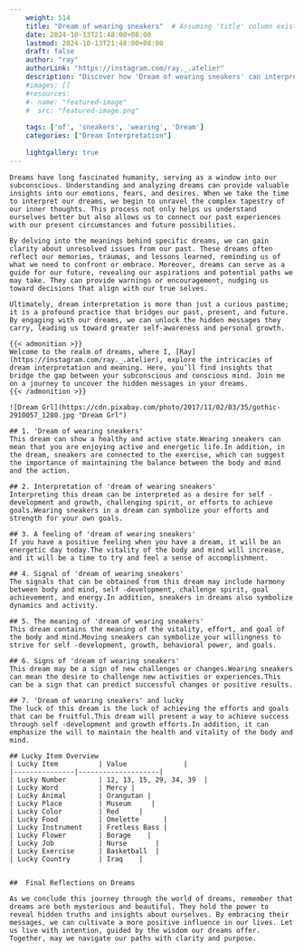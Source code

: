 ```yaml
---
    weight: 514
    title: "Dream of wearing sneakers"  # Assuming 'title' column exists
    date: 2024-10-13T21:48:00+08:00
    lastmod: 2024-10-13T21:48:00+08:00
    draft: false
    author: "ray"
    authorLink: "https://instagram.com/ray._.atelier"
    description: "Discover how 'Dream of wearing sneakers' can interpret your future and uncover its significant meanings in your life."
    #images: []
    #resources:
    #- name: "featured-image"
    #  src: "featured-image.png"
    
    tags: ['of', 'sneakers', 'wearing', 'Dream']
    categories: ["Dream Interpretation"]
    
    lightgallery: true
---
```

    
    Dreams have long fascinated humanity, serving as a window into our subconscious. Understanding and analyzing dreams can provide valuable insights into our emotions, fears, and desires. When we take the time to interpret our dreams, we begin to unravel the complex tapestry of our inner thoughts. This process not only helps us understand ourselves better but also allows us to connect our past experiences with our present circumstances and future possibilities.
    
    By delving into the meanings behind specific dreams, we can gain clarity about unresolved issues from our past. These dreams often reflect our memories, traumas, and lessons learned, reminding us of what we need to confront or embrace. Moreover, dreams can serve as a guide for our future, revealing our aspirations and potential paths we may take. They can provide warnings or encouragement, nudging us toward decisions that align with our true selves.
    
    Ultimately, dream interpretation is more than just a curious pastime; it is a profound practice that bridges our past, present, and future. By engaging with our dreams, we can unlock the hidden messages they carry, leading us toward greater self-awareness and personal growth.
    
    {{< admonition >}}
    Welcome to the realm of dreams, where I, [Ray](https://instagram.com/ray._.atelier), explore the intricacies of dream interpretation and meaning. Here, you’ll find insights that bridge the gap between your subconscious and conscious mind. Join me on a journey to uncover the hidden messages in your dreams.
    {{< /admonition >}}
    
    ![Dream Grl](https://cdn.pixabay.com/photo/2017/11/02/03/35/gothic-2910057_1280.jpg "Dream Grl")
    
    ## 1. 'Dream of wearing sneakers'
    This dream can show a healthy and active state.Wearing sneakers can mean that you are enjoying active and energetic life.In addition, in the dream, sneakers are connected to the exercise, which can suggest the importance of maintaining the balance between the body and mind and the action.
    
    ## 2. Interpretation of 'dream of wearing sneakers'
    Interpreting this dream can be interpreted as a desire for self -development and growth, challenging spirit, or efforts to achieve goals.Wearing sneakers in a dream can symbolize your efforts and strength for your own goals.
    
    ## 3. A feeling of 'dream of wearing sneakers'
    If you have a positive feeling when you have a dream, it will be an energetic day today.The vitality of the body and mind will increase, and it will be a time to try and feel a sense of accomplishment.
    
    ## 4. Signal of 'dream of wearing sneakers'
    The signals that can be obtained from this dream may include harmony between body and mind, self -development, challenge spirit, goal achievement, and energy.In addition, sneakers in dreams also symbolize dynamics and activity.
    
    ## 5. The meaning of 'dream of wearing sneakers'
    This dream contains the meaning of the vitality, effort, and goal of the body and mind.Moving sneakers can symbolize your willingness to strive for self -development, growth, behavioral power, and goals.
    
    ## 6. Signs of 'dream of wearing sneakers'
    This dream may be a sign of new challenges or changes.Wearing sneakers can mean the desire to challenge new activities or experiences.This can be a sign that can predict successful changes or positive results.
    
    ## 7. 'Dream of wearing sneakers' and lucky
    The luck of this dream is the luck of achieving the efforts and goals that can be fruitful.This dream will present a way to achieve success through self -development and growth efforts.In addition, it can emphasize the will to maintain the health and vitality of the body and mind.
    
    ## Lucky Item Overview
    | Lucky Item          | Value              |
    |---------------|--------------------|
    | Lucky Number        | 12, 13, 15, 29, 34, 39  |
    | Lucky Word          | Mercy |
    | Lucky Animal        | Orangutan |
    | Lucky Place         | Museum     |
    | Lucky Color         | Red     |
    | Lucky Food          | Omelette      |
    | Lucky Instrument    | Fretless Bass |
    | Lucky Flower        | Borage    |
    | Lucky Job           | Nurse       |
    | Lucky Exercise      | Basketball  |
    | Lucky Country       | Iraq    |
    
    
    ##  Final Reflections on Dreams
    
    As we conclude this journey through the world of dreams, remember that dreams are both mysterious and beautiful. They hold the power to reveal hidden truths and insights about ourselves. By embracing their messages, we can cultivate a more positive influence in our lives. Let us live with intention, guided by the wisdom our dreams offer. Together, may we navigate our paths with clarity and purpose.
    